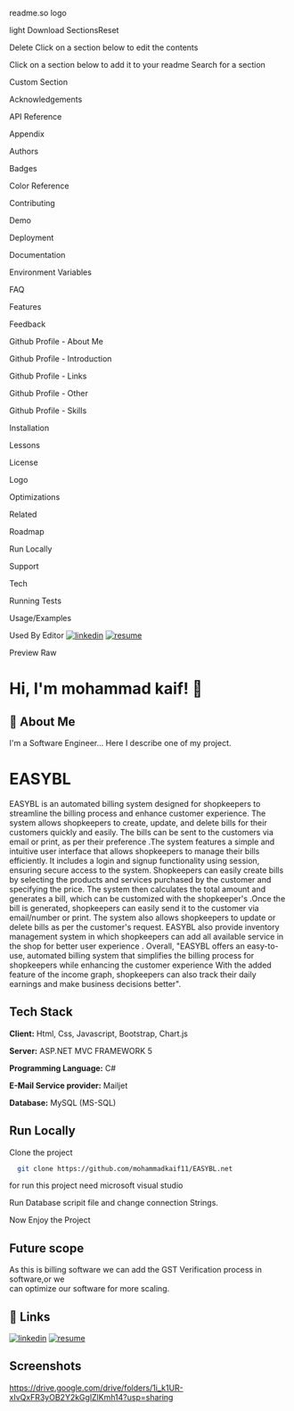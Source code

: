 readme.so logo

light
Download
SectionsReset

Delete
Click on a section below to edit the contents


Click on a section below to add it to your readme
Search for a section

Custom Section

Acknowledgements

API Reference

Appendix

Authors

Badges

Color Reference

Contributing

Demo

Deployment

Documentation

Environment Variables

FAQ

Features

Feedback

Github Profile - About Me

Github Profile - Introduction

Github Profile - Links

Github Profile - Other

Github Profile - Skills

Installation

Lessons

License

Logo

Optimizations

Related

Roadmap

Run Locally

Support

Tech

Running Tests

Usage/Examples

Used By
Editor
[![linkedin](https://img.shields.io/badge/linkedin-0A66C2?style=for-the-badge&logo=linkedin&logoColor=white)](https://www.linkedin.com/in/mohammad-kaif-21076b217/)
[![resume](https://img.shields.io/badge/resume-0A66C2?style=for-the-badge&logo=canva&logoColor=white)](https://www.canva.com/design/DAFK5eHFz3w/4MA-VLpA4ZPUq-UWxWlctA/view?utm_content=DAFK5eHFz3w&utm_campaign=designshare&utm_medium=link2&utm_source=sharebutton)

Preview
Raw


# Hi, I'm mohammad kaif! 👋


## 🚀 About Me
I'm a Software Engineer... Here I describe one of my project.


# EASYBL

EASYBL is an automated billing system designed for shopkeepers to streamline the billing process and enhance customer experience. The system allows shopkeepers to create, update, and delete bills for their customers quickly and easily. The bills can be sent to the customers via email or print, as per their preference .The system features a simple and intuitive user interface that allows shopkeepers to manage their bills efficiently. It includes a login and signup functionality using session, ensuring secure access to the system. Shopkeepers can easily create bills by selecting the products and services purchased by the customer and specifying the price. The system then calculates the total amount and generates a bill, which can be customized with the shopkeeper's .Once the bill is generated, shopkeepers can easily send it to the customer via email/number or print. The system also allows shopkeepers to update or delete bills as per the customer's request. EASYBL also provide inventory management system in which shopkeepers can add all available service in the shop for better user experience . Overall, "EASYBL offers an easy-to-use, automated billing system that simplifies the billing process for shopkeepers while enhancing the customer experience With the added feature of the income graph, shopkeepers can also track their daily earnings and make  business decisions better".
## Tech Stack

**Client:** Html, Css, Javascript, Bootstrap, Chart.js

**Server:** ASP.NET MVC FRAMEWORK 5 

**Programming Language:** C#

**E-Mail Service provider:** Mailjet

**Database:** MySQL (MS-SQL)


## Run Locally

Clone the project

```bash
  git clone https://github.com/mohammadkaif11/EASYBL.net
```
for run this project need  microsoft visual studio

Run Database scripit file  and change connection Strings.

Now Enjoy the Project 


## Future scope
  As this is billing software we can add the GST Verification process in software,or we   
  can optimize our software for more scaling.



## 🔗 Links
[![linkedin](https://img.shields.io/badge/linkedin-0A66C2?style=for-the-badge&logo=linkedin&logoColor=white)](https://www.linkedin.com/in/mohammad-kaif-21076b217/)
[![resume](https://img.shields.io/badge/resume-0A66C2?style=for-the-badge&logo=canva&logoColor=white)](https://www.canva.com/design/DAFK5eHFz3w/4MA-VLpA4ZPUq-UWxWlctA/view?utm_content=DAFK5eHFz3w&utm_campaign=designshare&utm_medium=link2&utm_source=sharebutton)

## Screenshots

https://drive.google.com/drive/folders/1i_k1UR-xIvQxFR3yOB2Y2kGglZlKmh14?usp=sharing
